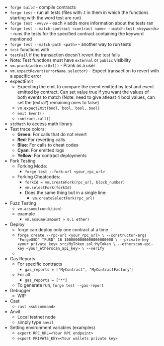 - `forge build` - compile contracts
- `forge test` - run all tests (files with .t in them in which the functions starting with the word test are run)
- `forge test -vvvvv` - each v adds more information about the tests ran
- `forge test --match-contract <contract name> --match-test <keywords>` - runs the tests for the specified contract containing the keyword mentioned
- `forge test --match-path <path>` - another way to run tests 
- `test` functions with 
- `testFail` if the transaction doesn't revert the test fails
- Note: Test functions must have `external` or `public` visibility 
- `vm.prank(address(0x1))` - Prank as a user 
- `vm.expectRevert(errorName.selector)` - Expect transaction to revert with a specific error
- expectEmit
    - Expecting the emit to compare the event emitted by test and event emitted by contract. Can set value true if you want the values of both events to match (Note: need to give atleast 4 bool values, can set the (extra?) remaining ones to false) 
    - `vm.expectEmit(bool, bool, bool, bool)`
    - `emit Event()`
    - `contract.call()`
- `stdMath` to access math library 
- Test trace colors: 
    - **Green**: For calls that do not revert
    - **Red**: For reverting calls
    - **Blue**: For calls to cheat codes
    - **Cyan**: For emitted logs
    - **Yellow**: For contract deployments
- Fork Testing
    - Forking Mode:
        - `forge test --fork-url <your_rpc_url>`
    - Forking Cheatcodes:
        - `forkId = vm.createFork(rpc_url, block_number)`
        - `vm.selectFork(forkId)`
        - Does the same thing but in a single line:
            - `vm.createSelectFork(rpc_url)`
- Fuzz Testing
    - `vm.assume(condition)`
    - example
        - `vm.assume(amount > 0.1 ether)`
- Deploy
    - forge can deploy only one contract at a time
    - `forge create --rpc-url <your_rpc_url> \
    --constructor-args "ForgeUSD" "FUSD" 18 1000000000000000000000 \
    --private-key <your_private_key> src/MyToken.sol:MyToken \
    --etherscan-api-key <your_etherscan_api_key> \
    --verify`
    - 
- Gas Reports
    - For specific contracts
        - `gas_reports = ["MyContract", "MyContractFactory"]`
    - For all
        - `gas_reports = ["*"]`
    - To generate run, `forge test --gas-report`
- Debugger
    - WIP
- Cast
    - `cast <subcommand>`
- Anvil
    - Local testnet node
    - simply type `anvil`
- Setting environment variables (examples)
    - `export RPC_URL=<Your RPC endpoint>`
    - `export PRIVATE_KEY=<Your wallets private key>`
